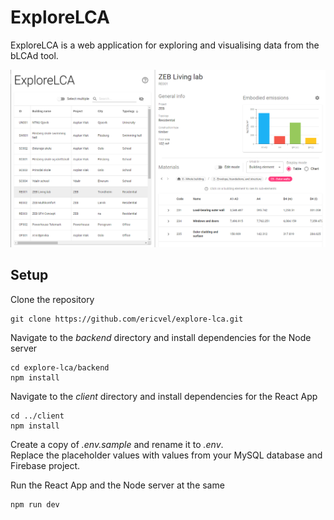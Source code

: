 # ExploreLCA
ExploreLCA is a web application for exploring and visualising data from the bLCAd tool.

![Main view](screenshots/mainview.png)

## Setup
Clone the repository
```
git clone https://github.com/ericvel/explore-lca.git
```

Navigate to the *backend* directory and install dependencies for the Node server
```
cd explore-lca/backend
npm install
```

Navigate to the *client* directory and install dependencies for the React App
```
cd ../client
npm install
```

Create a copy of *.env.sample* and rename it to *.env*.  
Replace the placeholder values with values from your MySQL database and Firebase project.

Run the React App and the Node server at the same
```
npm run dev
```
